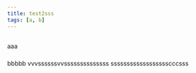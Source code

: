 ```yaml
---
title: test2sss
tags: [a, b]
---
```


##

aaa

###

bbbbb
vvvssssssvvssssssssssssss
sssssssssssssssssscccsss

###

##
